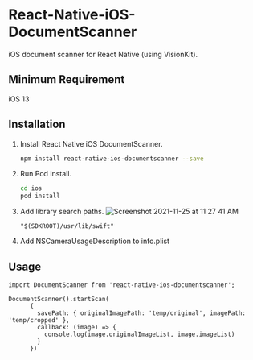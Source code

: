 # React-Native-iOS-DocumentScanner
iOS document scanner for React Native (using VisionKit).

## Minimum Requirement

iOS 13

## Installation

1. Install React Native iOS DocumentScanner.
    ```bash
    npm install react-native-ios-documentscanner --save
    ```
2. Run Pod install.
    ```bash
    cd ios
    pod install
    ``` 
3. Add library search paths.
   ![Screenshot 2021-11-25 at 11 27 41 AM](https://user-images.githubusercontent.com/87629483/143374716-0d76cb73-7655-40ce-89b9-feac873d8797.png)
 
   ``` "$(SDKROOT)/usr/lib/swift" ```

4. Add NSCameraUsageDescription to info.plist

## Usage

    import DocumentScanner from 'react-native-ios-documentscanner';

    DocumentScanner().startScan(
          {
            savePath: { originalImagePath: 'temp/original', imagePath: 'temp/cropped' },
            callback: (image) => {
              console.log(image.originalImageList, image.imageList)
            }
          })
